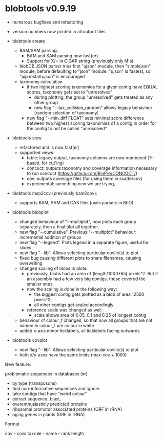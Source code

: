 # blobtools v0.9.19
- numerous bugfixes and refactoring
- version numbers now printed in all output files
- blobtools create
    - BAM/SAM parsing:
        - BAM and SAM parsing now fast(er)
        - Support for X/= in CIGAR string (previously only M's)
    - blobDB JSON parser tries first "ujson" module, then "simplejson" module, before defaulting to "json" module.
        "ujson" is fastest, so "pip install ujson" is encouraged
    - taxonomy calculation
        - if two highest scoring taxonomies for a given contig have EQUAL scores, taxonomy gets set to "unresolved"
            - during plotting, the group "unresolved" gets treated as any other group
            - new flag "--tax_collision_random" allows legacy behaviour (random selection of taxonomy)
        - new flag "--min_diff FLOAT" sets minimal score difference between two highest scoring
            taxonomies of a contig in order for the contig to not be called "unresolved"
- blobtools view
    - refactored and is now fast(er)
    - supported views:
        - table: legacy output, taxonomy columns are now numbered (1-based, for cut'ing)
        - concoct: outputs taxonomy and coverage information necessary to run concoct (https://github.com/BinPro/CONCOCT/)
        - cov: outputs coverage files (for using them in scattercov)
        - experimental: something new we are trying,
- blobtools map2cov (previously bam2cov):
    - supports BAM, SAM and CAS files (uses parsers in BtIO)


- blobtools blobplot
    - changed behaviour of "--multiplot", now plots each group separately, then a final plot all together.
    - new flag "--cumulative". Previous "--multiplot" behaviour: incremental addition of groups
    - new flag "--legend". Plots legend in a separate figure, useful for slides.
    - new flag "--lib". Allows selecting particular covlib(s) to plot.
    - fixed bug causing different plots to share filenames, causing overwriting
    - changed scaling of blobs in plots:
        - previously, blobs had an area of (length/1000*65) pixels^2. But if an assembly had a few very big contigs, these covered the smaller ones.
        - now the scaling is done in the following way:
            - the biggest contig gets plotted as a blob of area 12500 pixels^2
            - all other contigs get scaled accordingly
        - reference scale was changed as well:
            - scale shows area of 0.05, 0.1 and 0.25 of longest contig
    - behaviour of colour_f changed, so that now all groups that are not named in colour_f are colour in white
    - added x-axis minor ticklabels, all ticklabels facing outwards

- blobtools covplot
    - new flag "--lib". Allows selecting particular covlib(s) to plot.
    - both x/y-axes have the same limits (max-cov + 1000)



New feature:

problematic sequences in databases (nr)
- by type (transposons)
- find non-informative sequences and ignore
- take contigs that have "weird colour"
- extract sequence, blast,
- overenthusiasticly predicted proteins
- ribosomal promotor associated proteins (ORF in rRNA)
- aging genes in plants (ORF in rRNA)


Format

cov
    - covs
taxrule
    - name
        - rank
length

